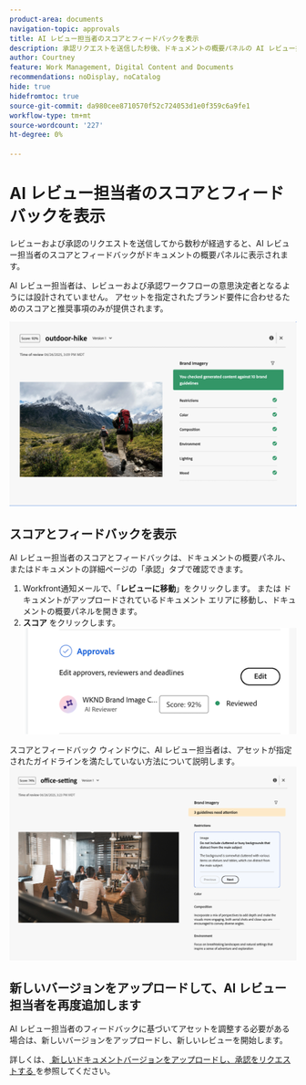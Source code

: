 ```yaml
---
product-area: documents
navigation-topic: approvals
title: AI レビュー担当者のスコアとフィードバックを表示
description: 承認リクエストを送信した秒後、ドキュメントの概要パネルの AI レビュー担当者からスコアとフィードバックを確認できます。
author: Courtney
feature: Work Management, Digital Content and Documents
recommendations: noDisplay, noCatalog
hide: true
hidefromtoc: true
source-git-commit: da980cee8710570f52c724053d1e0f359c6a9fe1
workflow-type: tm+mt
source-wordcount: '227'
ht-degree: 0%

---
```



# AI レビュー担当者のスコアとフィードバックを表示

レビューおよび承認のリクエストを送信してから数秒が経過すると、AI レビュー担当者のスコアとフィードバックがドキュメントの概要パネルに表示されます。

AI レビュー担当者は、レビューおよび承認ワークフローの意思決定者となるようには設計されていません。 アセットを指定されたブランド要件に合わせるためのスコアと推奨事項のみが提供されます。

![AI レビュアーのフィードバック ](assets/ai-reviewer-feedback.png)

## スコアとフィードバックを表示

AI レビュー担当者のスコアとフィードバックは、ドキュメントの概要パネル、またはドキュメントの詳細ページの「承認」タブで確認できます。

1. Workfront通知メールで、「**レビューに移動**」をクリックします。
または
ドキュメントがアップロードされているドキュメント エリアに移動し、ドキュメントの概要パネルを開きます。
1. **スコア** をクリックします。
   ![ ドキュメントスコアを表示 ](assets/view-score.png)

スコアとフィードバック ウィンドウに、AI レビュー担当者は、アセットが指定されたガイドラインを満たしていない方法について説明します。
![AI レビュアーのフィードバックには注意が必要 ](assets/ai-reviewer-needs-attention.png)

## 新しいバージョンをアップロードして、AI レビュー担当者を再度追加します

AI レビュー担当者のフィードバックに基づいてアセットを調整する必要がある場合は、新しいバージョンをアップロードし、新しいレビューを開始します。

詳しくは、[ 新しいドキュメントバージョンをアップロードし、承認をリクエストする ](/help/quicksilver/review-and-approve-work/document-reviews-and-approvals/manage-document-approvals/upload-new-doc-version.md) を参照してください。